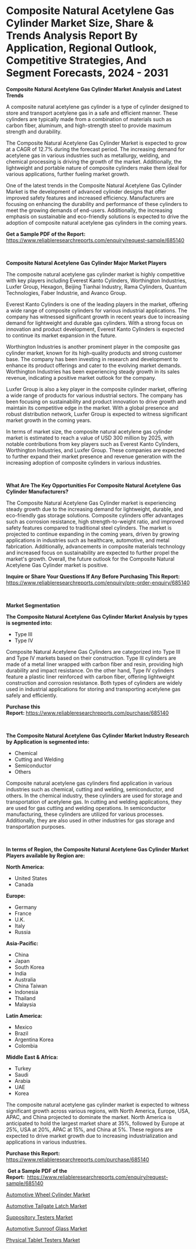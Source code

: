 <p><h1>Composite Natural Acetylene Gas Cylinder Market Size, Share & Trends Analysis Report By Application, Regional Outlook, Competitive Strategies, And Segment Forecasts, 2024 - 2031</h1></p><p><strong>Composite Natural Acetylene Gas Cylinder Market Analysis and Latest Trends</strong></p>
<p><p>A composite natural acetylene gas cylinder is a type of cylinder designed to store and transport acetylene gas in a safe and efficient manner. These cylinders are typically made from a combination of materials such as carbon fiber, aluminum, and high-strength steel to provide maximum strength and durability.</p><p>The Composite Natural Acetylene Gas Cylinder Market is expected to grow at a CAGR of 12.7% during the forecast period. The increasing demand for acetylene gas in various industries such as metallurgy, welding, and chemical processing is driving the growth of the market. Additionally, the lightweight and portable nature of composite cylinders make them ideal for various applications, further fueling market growth.</p><p>One of the latest trends in the Composite Natural Acetylene Gas Cylinder Market is the development of advanced cylinder designs that offer improved safety features and increased efficiency. Manufacturers are focusing on enhancing the durability and performance of these cylinders to meet the growing demands of end-users. Additionally, the increasing emphasis on sustainable and eco-friendly solutions is expected to drive the adoption of composite natural acetylene gas cylinders in the coming years.</p></p>
<p><strong>Get a Sample PDF of the Report:&nbsp;</strong> <a href="https://www.reliableresearchreports.com/enquiry/request-sample/685140">https://www.reliableresearchreports.com/enquiry/request-sample/685140</a></p>
<p>&nbsp;</p>
<p><strong>Composite Natural Acetylene Gas Cylinder Major Market Players</strong></p>
<p><p>The composite natural acetylene gas cylinder market is highly competitive with key players including Everest Kanto Cylinders, Worthington Industries, Luxfer Group, Hexagon, Beijing Tianhai Industry, Rama Cylinders, Quantum Technologies, Faber Industrie, and Avanco Group. </p><p>Everest Kanto Cylinders is one of the leading players in the market, offering a wide range of composite cylinders for various industrial applications. The company has witnessed significant growth in recent years due to increasing demand for lightweight and durable gas cylinders. With a strong focus on innovation and product development, Everest Kanto Cylinders is expected to continue its market expansion in the future.</p><p>Worthington Industries is another prominent player in the composite gas cylinder market, known for its high-quality products and strong customer base. The company has been investing in research and development to enhance its product offerings and cater to the evolving market demands. Worthington Industries has been experiencing steady growth in its sales revenue, indicating a positive market outlook for the company.</p><p>Luxfer Group is also a key player in the composite cylinder market, offering a wide range of products for various industrial sectors. The company has been focusing on sustainability and product innovation to drive growth and maintain its competitive edge in the market. With a global presence and robust distribution network, Luxfer Group is expected to witness significant market growth in the coming years.</p><p>In terms of market size, the composite natural acetylene gas cylinder market is estimated to reach a value of USD 300 million by 2025, with notable contributions from key players such as Everest Kanto Cylinders, Worthington Industries, and Luxfer Group. These companies are expected to further expand their market presence and revenue generation with the increasing adoption of composite cylinders in various industries.</p></p>
<p>&nbsp;</p>
<p><strong>What Are The Key Opportunities For Composite Natural Acetylene Gas Cylinder Manufacturers?</strong></p>
<p><p>The Composite Natural Acetylene Gas Cylinder market is experiencing steady growth due to the increasing demand for lightweight, durable, and eco-friendly gas storage solutions. Composite cylinders offer advantages such as corrosion resistance, high strength-to-weight ratio, and improved safety features compared to traditional steel cylinders. The market is projected to continue expanding in the coming years, driven by growing applications in industries such as healthcare, automotive, and metal fabrication. Additionally, advancements in composite materials technology and increased focus on sustainability are expected to further propel the market's growth. Overall, the future outlook for the Composite Natural Acetylene Gas Cylinder market is positive.</p></p>
<p><strong>Inquire or Share Your Questions If Any Before Purchasing This Report:</strong> <a href="https://www.reliableresearchreports.com/enquiry/pre-order-enquiry/685140">https://www.reliableresearchreports.com/enquiry/pre-order-enquiry/685140</a></p>
<p>&nbsp;</p>
<p><strong>Market Segmentation</strong></p>
<p><strong>The Composite Natural Acetylene Gas Cylinder Market Analysis by types is segmented into:</strong></p>
<p><ul><li>Type III</li><li>Type IV</li></ul></p>
<p><p>Composite Natural Acetylene Gas Cylinders are categorized into Type III and Type IV markets based on their construction. Type III cylinders are made of a metal liner wrapped with carbon fiber and resin, providing high durability and impact resistance. On the other hand, Type IV cylinders feature a plastic liner reinforced with carbon fiber, offering lightweight construction and corrosion resistance. Both types of cylinders are widely used in industrial applications for storing and transporting acetylene gas safely and efficiently.</p></p>
<p><strong>Purchase this Report:&nbsp;</strong><a href="https://www.reliableresearchreports.com/purchase/685140">https://www.reliableresearchreports.com/purchase/685140</a></p>
<p>&nbsp;</p>
<p><strong>The Composite Natural Acetylene Gas Cylinder Market Industry Research by Application is segmented into:</strong></p>
<p><ul><li>Chemical</li><li>Cutting and Welding</li><li>Semiconductor</li><li>Others</li></ul></p>
<p><p>Composite natural acetylene gas cylinders find application in various industries such as chemical, cutting and welding, semiconductor, and others. In the chemical industry, these cylinders are used for storage and transportation of acetylene gas. In cutting and welding applications, they are used for gas cutting and welding operations. In semiconductor manufacturing, these cylinders are utilized for various processes. Additionally, they are also used in other industries for gas storage and transportation purposes.</p></p>
<p>&nbsp;</p>
<p><strong>In terms of Region, the Composite Natural Acetylene Gas Cylinder Market Players available by Region are:</strong></p>
<p>
    <p> <strong> North America: </strong>
        <ul>
            <li>United States</li>
            <li>Canada</li>
        </ul>
        </p> 
    <p> <strong> Europe: </strong>
        <ul>
            <li>Germany</li>
            <li>France</li>
            <li>U.K.</li>
            <li>Italy</li>
            <li>Russia</li>
        </ul>
        </p> 
    <p> <strong> Asia-Pacific: </strong>
        <ul>
            <li>China</li>
            <li>Japan</li>
            <li>South Korea</li>
            <li>India</li>
            <li>Australia</li>
            <li>China Taiwan</li>
            <li>Indonesia</li>
            <li>Thailand</li>
            <li>Malaysia</li>
        </ul>
        </p> 
    <p> <strong> Latin America: </strong>
        <ul>
            <li>Mexico</li>
            <li>Brazil</li>
            <li>Argentina Korea</li>
            <li>Colombia</li>
        </ul>
        </p> 
    <p> <strong> Middle East & Africa: </strong>
        <ul>
            <li>Turkey</li>
            <li>Saudi</li>
            <li>Arabia</li>
            <li>UAE</li>
            <li>Korea</li>
        </ul>
    </p>
    </p>
<p><p>The composite natural acetylene gas cylinder market is expected to witness significant growth across various regions, with North America, Europe, USA, APAC, and China projected to dominate the market. North America is anticipated to hold the largest market share at 35%, followed by Europe at 25%, USA at 20%, APAC at 15%, and China at 5%. These regions are expected to drive market growth due to increasing industrialization and applications in various industries.</p></p>
<p><strong>Purchase this Report: </strong><a href="https://www.reliableresearchreports.com/purchase/685140">https://www.reliableresearchreports.com/purchase/685140</a></p>
<p>&nbsp;<strong>Get a Sample PDF of the Report:&nbsp;&nbsp;</strong><a href="https://www.reliableresearchreports.com/enquiry/request-sample/685140">https://www.reliableresearchreports.com/enquiry/request-sample/685140</a></p>
<p><strong></strong></p>
<p><p><a href="https://github.com/Glendatilghmankmgz0rbhwpy/Market-Research-Report-List-1/blob/main/automotive-wheel-cylinder-market.md">Automotive Wheel Cylinder Market</a></p><p><a href="https://github.com/BryceTownsendr/Market-Research-Report-List-3/blob/main/automotive-tailgate-latch-market.md">Automotive Tailgate Latch Market</a></p><p><a href="https://github.com/dx0328/Market-Research-Report-List-1/blob/main/suppository-testers-market.md">Suppository Testers Market</a></p><p><a href="https://github.com/mahnoor2003/Market-Research-Report-List-3/blob/main/automotive-sunroof-glass-market.md">Automotive Sunroof Glass Market</a></p><p><a href="https://github.com/juancolorado15/Market-Research-Report-List-1/blob/main/physical-tablet-testers-market.md">Physical Tablet Testers Market</a></p></p>